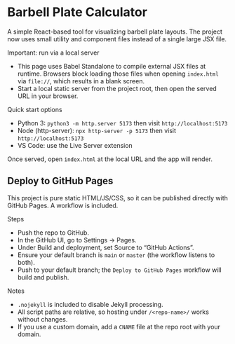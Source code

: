 # Barbell Plate Calculator

A simple React-based tool for visualizing barbell plate layouts. The project now uses small utility and component files instead of a single large JSX file.

Important: run via a local server
- This page uses Babel Standalone to compile external JSX files at runtime. Browsers block loading those files when opening `index.html` via `file://`, which results in a blank screen.
- Start a local static server from the project root, then open the served URL in your browser.

Quick start options
- Python 3: `python3 -m http.server 5173` then visit `http://localhost:5173`
- Node (http-server): `npx http-server -p 5173` then visit `http://localhost:5173`
- VS Code: use the Live Server extension

Once served, open `index.html` at the local URL and the app will render.

## Deploy to GitHub Pages

This project is pure static HTML/JS/CSS, so it can be published directly with GitHub Pages. A workflow is included.

Steps
- Push the repo to GitHub.
- In the GitHub UI, go to Settings → Pages.
- Under Build and deployment, set Source to “GitHub Actions”.
- Ensure your default branch is `main` or `master` (the workflow listens to both).
- Push to your default branch; the `Deploy to GitHub Pages` workflow will build and publish.

Notes
- `.nojekyll` is included to disable Jekyll processing.
- All script paths are relative, so hosting under `/<repo-name>/` works without changes.
- If you use a custom domain, add a `CNAME` file at the repo root with your domain.
